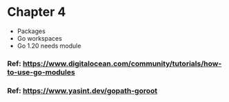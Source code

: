 # Chapter 4

- Packages
- Go workspaces
- Go 1.20 needs module

### Ref: https://www.digitalocean.com/community/tutorials/how-to-use-go-modules
### Ref: https://www.yasint.dev/gopath-goroot